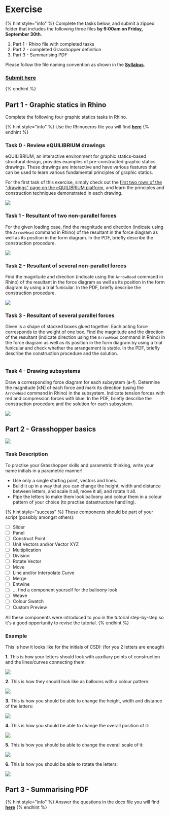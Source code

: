 # Exercise

{% hint style="info" %}
Complete the tasks below, and submit a zipped folder that includes the following three files **by 9:00am on Friday, September 30th**.

1. Part 1 - Rhino file with completed tasks
2. Part 2 - completed Grasshopper definition
3. Part 3 - Summarising PDF

Please follow the file naming convention as shown in the [**Syllabus**](../../syllabus.md#submissions).

### [Submit here](https://polybox.ethz.ch/index.php/s/sYq8E48z8HC6ot5)
{% endhint %}

## Part 1 - Graphic statics in Rhino

Complete the following four graphic statics tasks in Rhino. &#x20;

{% hint style="info" %}
Use the Rhinoceros file you will find [**here**](./#files)
{% endhint %}

### Task 0 - Review eQUILIBRIUM drawings

eQUILIBRIUM, an interactive environment for graphic statics-based structural design, provides examples of pre-constructed graphic statics drawings. These drawings are interactive and have various features that can be used to learn various fundamental principles of graphic statics.

For the first task of this exercise, simply check out the [first two rows of the "drawings" page on the eQUILIBRIUM platform](https://block.arch.ethz.ch/eq/drawing), and learn the principles and construction techniques demonstrated in each drawing.

![](<../../.gitbook/assets/image (209).png>)

### Task 1 - Resultant of two non-parallel forces

For the given loading case, find the magnitude and direction (indicate using the `ArrowHead` command in Rhino) of the resultant in the force diagram as well as its position in the form diagram. In the PDF, briefly describe the construction procedure.

![](<../../.gitbook/assets/image (197).png>)

### Task 2 - Resultant of several non-parallel forces

Find the magnitude and direction (indicate using the `ArrowHead` command in Rhino) of the resultant in the force diagram as well as its position in the form diagram by using a trial funicular. In the PDF, briefly describe the construction procedure.

![](<../../.gitbook/assets/image (240).png>)

### Task 3 - Resultant of several parallel forces

Given is a shape of stacked boxes glued together. Each acting force corresponds to the weight of one box. Find the magnitude and the direction of the resultant (indicate direction using the `ArrowHead` command in Rhino) in the force diagram as well as its position in the form diagram by using a trial funicular and check whether the arrangement is stable. In the PDF, briefly describe the construction procedure and the solution.

<figure><img src="../../.gitbook/assets/image.png" alt=""><figcaption></figcaption></figure>

### Task 4 - Drawing subsystems

Draw a corresponding force diagram for each subsystem (a-f). Determine the magnitude \[kN] of each force and mark its direction (using the `ArrowHead` command in Rhino) in the subsystem. Indicate tension forces with red and compression forces with blue. In the PDF, briefly describe the construction procedure and the solution for each subsystem.

![](<../../.gitbook/assets/image (131).png>)

## Part 2 - Grasshopper basics

![](<../../.gitbook/assets/csd1\_ex1\_balloons (1).png>)

### Task Description

To practise your Grasshopper skills and parametric thinking, write your name initials in a parametric manner!

* Use only a single starting point, vectors and lines.
* Build it up in a way that you can change the height, width and distance between letters, and scale it all, move it all, and rotate it all.
* Pipe the letters to make them look balloony and colour them in a colour pattern of your choice (to practise datastructure handling).

{% hint style="success" %}
These components should be part of your script (possibly amongst others):

* [ ] Slider
* [ ] Panel
* [ ] Construct Point
* [ ] Unit Vectors and/or Vector XYZ
* [ ] Multiplication
* [ ] Division
* [ ] Rotate Vector
* [ ] Move
* [ ] Line and/or Interpolate Curve
* [ ] Merge
* [ ] Entwine
* [ ] ... find a component yourself for the balloony look
* [ ] Weave
* [ ] Colour Swatch
* [ ] Custom Preview

All these components were introduced to you in the tutorial step-by-step so it's a good opportunity to revise the tutorial.
{% endhint %}

### Example

This is how it looks like for the initials of CSDI: (for you 2 letters are enough)

**1.** This is how your letters should look with auxiliary points of construction and the lines/curves connecting them:

![](../../.gitbook/assets/csd1\_ex1\_points-curves.png)

**2.** This is how they should look like as balloons with a colour pattern:

![](../../.gitbook/assets/csd1\_ex1\_balloons.png)

**3.** This is how you should be able to change the height, width and distance of the letters:

![](../../.gitbook/assets/csd1\_ex1\_height-width-distance.gif)

**4.** This is how you should be able to change the overall position of it:

![](../../.gitbook/assets/csd1\_ex1\_position.gif)

**5.** This is how you should be able to change the overall scale of it:

![](../../.gitbook/assets/csd1\_ex1\_scaling.gif)

**6.** This is how you should be able to rotate the letters:

![](<../../.gitbook/assets/csd1\_ex1\_rotate (1).gif>)

## Part 3 - Summarising PDF

{% hint style="info" %}
Answer the questions in the docx file you will find [**here**](./#files)
{% endhint %}

&#x20;
